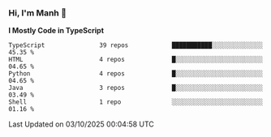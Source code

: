 ### Hi, I'm Manh 👋

<!--START_SECTION:waka-->
**I Mostly Code in TypeScript** 

```text
TypeScript               39 repos            ███████████░░░░░░░░░░░░░░   45.35 % 
HTML                     4 repos             █░░░░░░░░░░░░░░░░░░░░░░░░   04.65 % 
Python                   4 repos             █░░░░░░░░░░░░░░░░░░░░░░░░   04.65 % 
Java                     3 repos             █░░░░░░░░░░░░░░░░░░░░░░░░   03.49 % 
Shell                    1 repo              ░░░░░░░░░░░░░░░░░░░░░░░░░   01.16 % 
```




 Last Updated on 03/10/2025 00:04:58 UTC
<!--END_SECTION:waka-->
